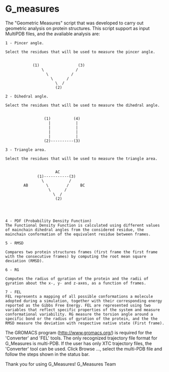 # G_measures
The "Geometric Measures" script that was developed to carry out geometric analysis on protein structures.
This script support as input MultiPDB files, and the avaliable analysis are: 
    
    1 - Pincer angle.
                            
    Select the residues that will be used to measure the pincer angle. 
    

                (1)                 (3)
                    \              /
                      \          /
                        \      /
                          \  / 
                          (2)
    
    2 - Dihedral angle.

    Select the residues that will be used to measure the dihedral angle. 
    

                     (1)          (4)
                       |           |
                       |           |
                       |           |
                       |           |
                     (2)----------(3)
        
    3 - Triangle area.

    Select the residues that will be used to measure the triangle area. 
   

                          AC
                  (1)-----------(3)
                    \           /
            AB        \        /     BC
                       \      /
                         \  / 
                          (2)
                            
                           


    4 - PDF (Probability Density Function)
    The Functional Density Function is calculated using different values ​​of mainchain dihedral angles from the considered residue, the mainchain conformation of the equivalent residue between frames.
    
    5 - RMSD

    Compares two protein structures frames (first frame the first frame with the consecutive frames) by computing the root mean square deviation (RMSD).

    6 - RG

    Computes the radius of gyration of the protein and the radii of gyration about the x-, y- and z-axes, as a function of frames.

    7 - FEL
    FEL represents a mapping of all possible conformations a molecule adopted during a simulation, together with their corresponding energy reported as the Gibbs Free Energy. FEL are represented using two variables that reflect specific properties of the system and measure conformational variability. RG measure the torsion angle around a specific bond or the radius of gyration of the protein, and the the RMSD measure the deviation with respective native state (First frame).


The GROMACS program (http://www.gromacs.org/) is required for the 'Converter' and 'FEL' tools.
The only recognized trajectory file format for G_Measures is multi-PDB.
If the user has only XTC trajectory files, the 'Converter' tool can be used.
Click Browse ..., select the multi-PDB file and follow the steps shown in the status bar.

Thank you for using G_Measures!
G_Measures Team

